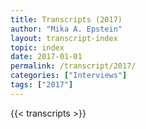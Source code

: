 ```yaml
---
title: Transcripts (2017)
author: "Mika A. Epstein"
layout: transcript-index
topic: index
date: 2017-01-01
permalink: /transcript/2017/
categories: ["Interviews"]
tags: ["2017"]
---
```


{{< transcripts >}}
